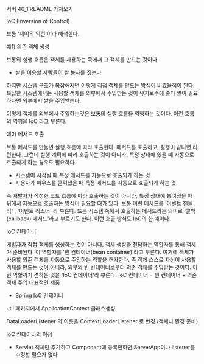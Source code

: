 서버 46_1 README 가져오기

IoC (Inversion of Control)

보통 '제어의 역전'이라 해석한다.

예1)  의존 객체 생성

보통의 실행 흐름은 객체를 사용하는 쪽에서 그 객체를 만드는 것이다.

- 쌀을 이용할 사람들이 쌀 농사를 짓는다

하지만 시스템 구조가 복잡해지면 이렇게 직접 객체를 만드는 방식이 비효율적이 된다.
복잡한 시스템에서는 사용할 객체를 외부에서 주입받는 것이 유지보수에 좋다
쌀이 필요하다면 외부에서 쌀을 주입받는다.

이렇게 객체를 외부에서 주입하는것은 보통의 실행 흐름을 역행하는 것이다.
이런 흐름의 역행을 IoC 라고 부른다.

예2) 메서드 호출

보통 메서드를 만들면 실행 흐름에 따라 호출한다.
메서드를 호출하고, 실행이 끝나면 리턴한다.
그런데 실행 계획에 따라 호출하는 것이 아니라, 특정 상태에 있을 때 자동으로 호출되게 하는 경우도 
필요하다.

- 시스템이 시작될 때 특정 메서드를 자동으로 호출되게 하는 것.
- 사용자가 마우스를 클릭했을 때 특정 메서드를 자동으로 호출되게 하는 것.

즉 개발자가 작성한 코드 흐름에 따라 호출하는 것이 아니라,
특정 상태에 놓여졌을 때 뒤에서 자동으로 호출하는 방식이 필요할 때가 있다.
보통 이런 메서드를 '이벤트 핸들러' , '이벤트 리스너' 라 부른다.
또는 시스템 쪽에서 호출하는 메서드라는 의미로 '콜백(callback) 메서드'라고 부르기도 한다.
이런 호출 방식도 IoC의 한 예이다.

IoC 컨테이너 

개발자가 직접 객체를 생성하는 것이 아니다.
객체 생성을 전담하는 역할자를 통해 객체가 준비된다.
이 역할자를 '빈 컨테이너(bean container)'라고 부른다.
여기에 객체가 사용할 의존 객체를 자동으로 주입하는 역할을 추가한다.
즉 객체 스스로 자신이 사용할 객체를 만드는 것이 아니라,
외부의 빈 컨테이너로부터 의존 객체를 주입받는 것이다.
이런 역할까지 겸하는 것을 'IoC 컨테이너'라 부른다.
IoC 컨테이너 = 빈 컨테이너 + 의존 객체 주입
대표적인 제품 

- Spring IoC 컨테이너 

util 패키지에서 ApplicationContext 클래스생성

DataLoaderListener 의 이름을 ContextLoaderListener 로 변경 (객체나 환경 준비)



IoC 컨테이너의 이점

- Servlet 객체만 추가하고 Component에 등록만하면
   ServerApp이나 listener를 수정할 필요가 없다